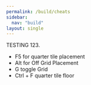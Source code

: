 ```yaml
---
permalink: /build/cheats
sidebar:
  nav: "build"
layout: single
---
```


TESTING 123.

* F5 for quarter tile placement
* Alt for Off Grid Placement
* G toggle Grid
* Ctrl + F quarter tile floor